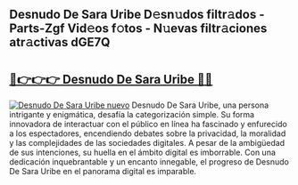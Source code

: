 ## Desnudo De Sara Uribe D𝚎sn𝚞dos filtr𝚊dos - Parts-Zgf Vid𝚎os f𝚘tos - N𝚞evas filtr𝚊ciones atr𝚊ctivas dGE7Q

# <h2><a href="http://mbbpj4.tromn.icu/?c=Desnudo+De+Sara+Uribe">🔗👉👉👉 Desnudo De Sara Uribe 🔗🔗</a></h2>

[![Desnudo De Sara Uribe nuevo](https://i.imgur.com/pEAQMta.gif)](http://mbbpj4.tromn.icu/?c=Desnudo+De+Sara+Uribe)
Desnudo De Sara Uribe, una persona intrigante y enigmática, desafía la categorización simple. Su forma innovadora de interactuar con el público en línea ha fascinado y enfurecido a los espectadores, encendiendo debates sobre la privacidad, la moralidad y las complejidades de las sociedades digitales. A pesar de la ambigüedad de sus intenciones, su huella en el ámbito digital es imborrable. Con una dedicación inquebrantable y un encanto innegable, el progreso de Desnudo De Sara Uribe en el panorama digital es imparable.
